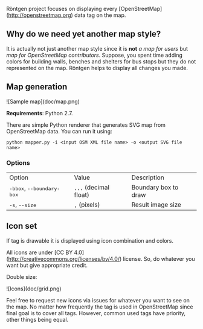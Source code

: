 <!-- PLEASE DO NOT EDIT THIS FILE.
     IT WAS GENERATED BY MOIRE.    -->

Röntgen project focuses on displaying every \[OpenStreetMap\](http://openstreetmap.org) data tag on the map.

Why do we need yet another map style?
-------------------------------------

It is actually not just another map style since it is **not** *a map for users* but *map for OpenStreetMap contributors*. Suppose, you spent time adding colors for building walls, benches and shelters for bus stops but they do not represented on the map. Röntgen helps to display all changes you made.

Map generation
--------------

!\[Sample map\](doc/map.png)

**Requirements**: Python 2.7.

There are simple Python renderer that generates SVG map from OpenStreetMap data. You can run it using:

    python mapper.py -i <input OSM XML file name> -o <output SVG file name>

### Options ###



<table><tr><td>Option

</td><td>Value

</td><td>Description

</td></tr><tr><td><tt>-bbox</tt>, <tt>--boundary-box</tt>

</td><td><tt>,,,</tt> (decimal float)

</td><td>Boundary box to draw

</td></tr><tr><td><tt>-s</tt>, <tt>--size</tt>

</td><td><tt>,</tt> (pixels)

</td><td>Result image size

</td></tr></table>

Icon set
--------

If tag is drawable it is displayed using icon combination and colors.

All icons are under \[CC BY 4.0\](http://creativecommons.org/licenses/by/4.0/) license. So, do whatever you want but give appropriate credit.

Double size:

!\[Icons\](doc/grid.png)

Feel free to request new icons via issues for whatever you want to see on the map. No matter how frequently the tag is used in OpenStreetMap since final goal is to cover all tags. However, common used tags have priority, other things being equal.



